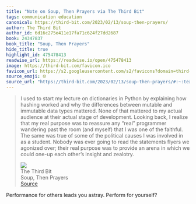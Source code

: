 ```yaml
---
title: "Note on Soup, Then Prayers via The Third Bit"
tags: communication education
canonical: https://third-bit.com/2023/02/13/soup-then-prayers/
author: The Third Bit
author_id: 6d16c275e411e17fa71c624f27dd2687
book: 24347837
book_title: "Soup, Then Prayers"
hide_title: true
highlight_id: 475478413
readwise_url: https://readwise.io/open/475478413
image: https://third-bit.com/favicon.ico
favicon_url: https://s2.googleusercontent.com/s2/favicons?domain=third-bit.com
source_emoji: 🌐
source_url: "https://third-bit.com/2023/02/13/soup-then-prayers/#:~:text=I%20used%20to,insight%20and%20zealotry."
---
```


> I used to start my lecture on dictionaries in Python by explaining how hashing worked and why the differences between mutable and immutable data types mattered. None of that mattered to my actual audience at their actual stage of development. Looking back, I realize that my real purpose was to reassure any “real” programmer wandering past the room (and myself) that I was one of the faithful. The same was true of some of the political causes I was involved in as a student. Nobody was ever going to read the statements flyers we agonized over; their real purpose was to provide an arena in which we could one-up each other’s insight and zealotry.
> <div class="quoteback-footer"><div class="quoteback-avatar"><img class="mini-favicon" src="https://s2.googleusercontent.com/s2/favicons?domain=third-bit.com"></div><div class="quoteback-metadata"><div class="metadata-inner"><span style="display:none">FROM:</span><div aria-label="The Third Bit" class="quoteback-author"> The Third Bit</div><div aria-label="Soup, Then Prayers" class="quoteback-title"> Soup, Then Prayers</div></div></div><div class="quoteback-backlink"><a target="_blank" aria-label="go to the full text of this quotation" rel="noopener" href="https://third-bit.com/2023/02/13/soup-then-prayers/#:~:text=I%20used%20to,insight%20and%20zealotry." class="quoteback-arrow"> Source</a></div></div>

Performance for others leads you astray. Perform for yourself?